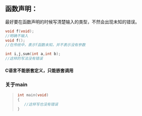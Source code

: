 ## 函数声明：

最好要在函数声明的时候写清楚输入的类型，不然会出现未知的错误。

```c
void f(void);
//明确不输入
void f();
//在传统中，表示f函数未知，并不表示没有参数
```

```c
int i,j,sum(int a,int b);
//这样的写法没有错误
```

#### C语言不能嵌套定义，只能嵌套调用

### 关于main

>```c
>int main(void)
>{
>    //这样写也没有错误
>}
>```

